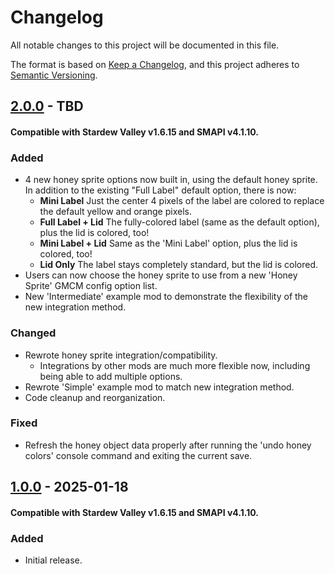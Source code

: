 # Changelog

All notable changes to this project will be documented in this file.

The format is based on [Keep a Changelog](https://keepachangelog.com/en/1.1.0/),
and this project adheres to [Semantic Versioning](https://semver.org/spec/v2.0.0.html).

## [2.0.0] - TBD
#### Compatible with Stardew Valley v1.6.15 and SMAPI v4.1.10.

### Added
- 4 new honey sprite options now built in, using the default honey sprite. In addition to the existing "Full Label" default option, there is now:
	- **Mini Label** Just the center 4 pixels of the label are colored to replace the default yellow and orange pixels.
	- **Full Label + Lid** The fully-colored label (same as the default option), plus the lid is colored, too!
	- **Mini Label + Lid** Same as the 'Mini Label' option, plus the lid is colored, too!
	- **Lid Only** The label stays completely standard, but the lid is colored.
- Users can now choose the honey sprite to use from a new 'Honey Sprite' GMCM config option list.
- New 'Intermediate' example mod to demonstrate the flexibility of the new integration method.

### Changed
- Rewrote honey sprite integration/compatibility.
	- Integrations by other mods are much more flexible now, including being able to add multiple options.
- Rewrote 'Simple' example mod to match new integration method.
- Code cleanup and reorganization.

### Fixed
- Refresh the honey object data properly after running the 'undo honey colors' console command and exiting the current save.

## [1.0.0] - 2025-01-18
#### Compatible with Stardew Valley v1.6.15 and SMAPI v4.1.10.

### Added
- Initial release.

[1.0.0]: https://github.com/voltaek/StardewMods/releases/tag/CHL-v1.0.0
[2.0.0]: https://github.com/voltaek/StardewMods/releases/tag/CHL-v2.0.0
